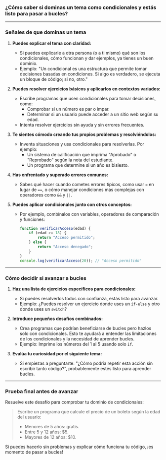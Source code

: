 ### ¿Cómo saber si dominas un tema como condicionales y estás listo para pasar a bucles?

---

### **Señales de que dominas un tema**

1. **Puedes explicar el tema con claridad:**
   - Si puedes explicarle a otra persona (o a ti mismo) qué son los condicionales, cómo funcionan y dar ejemplos, ya tienes un buen dominio.
   - Ejemplo: "Un condicional es una estructura que permite tomar decisiones basadas en condiciones. Si algo es verdadero, se ejecuta un bloque de código; si no, otro."

2. **Puedes resolver ejercicios básicos y aplicarlos en contextos variados:**
   - Escribe programas que usen condicionales para tomar decisiones, como:
     - Comprobar si un número es par o impar.
     - Determinar si un usuario puede acceder a un sitio web según su edad.
   - Intenta resolver ejercicios sin ayuda y sin errores frecuentes.

3. **Te sientes cómodo creando tus propios problemas y resolviéndolos:**
   - Inventa situaciones y usa condicionales para resolverlas. Por ejemplo:
     - Un sistema de calificación que imprima "Aprobado" o "Reprobado" según la nota del estudiante.
     - Un programa que determine si un año es bisiesto.

4. **Has enfrentado y superado errores comunes:**
   - Sabes qué hacer cuando cometes errores típicos, como usar `=` en lugar de `==`, o cómo manejar condiciones más complejas con operadores como `&&` y `||`.

5. **Puedes aplicar condicionales junto con otros conceptos:**
   - Por ejemplo, combínalos con variables, operadores de comparación y funciones:
     ```javascript
     function verificarAcceso(edad) {
         if (edad >= 18) {
             return "Acceso permitido";
         } else {
             return "Acceso denegado";
         }
     }
     console.log(verificarAcceso(20)); // "Acceso permitido"
     ```

---

### **Cómo decidir si avanzar a bucles**

1. **Haz una lista de ejercicios específicos para condicionales:**
   - Si puedes resolverlos todos con confianza, estás listo para avanzar.
   - Ejemplo: ¿Puedes resolver un ejercicio donde uses un `if-else` y otro donde uses un `switch`?

2. **Introduce pequeños desafíos combinados:**
   - Crea programas que podrían beneficiarse de bucles pero hazlos solo con condicionales. Esto te ayudará a entender las limitaciones de los condicionales y la necesidad de aprender bucles.
   - Ejemplo: Imprime los números del 1 al 5 usando solo `if`.

3. **Evalúa tu curiosidad por el siguiente tema:**
   - Si empiezas a preguntarte: "¿Cómo podría repetir esta acción sin escribir tanto código?", probablemente estés listo para aprender bucles.

---

### **Prueba final antes de avanzar**

Resuelve este desafío para comprobar tu dominio de condicionales:
> Escribe un programa que calcule el precio de un boleto según la edad del usuario:
> - Menores de 5 años: gratis.
> - Entre 5 y 12 años: $5.
> - Mayores de 12 años: $10.

Si puedes hacerlo sin problemas y explicar cómo funciona tu código, ¡es momento de pasar a bucles!

